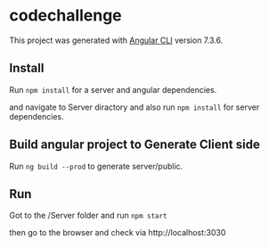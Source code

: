 # codechallenge

This project was generated with [Angular CLI](https://github.com/angular/angular-cli) version 7.3.6.

## Install 

Run `npm install` for a server and angular dependencies. 

and navigate to Server diractory and also run `npm install` for server dependencies. 

## Build angular project to Generate Client side
 
Run `ng build --prod` to generate server/public.

## Run

Got to the /Server folder and run `npm start` 

then go to the browser and check via http://localhost:3030

